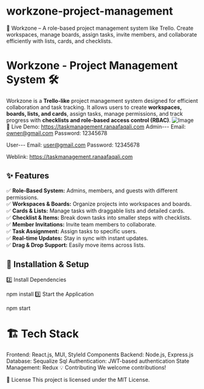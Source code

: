 # workzone-project-management
🚀 Workzone – A role-based project management system like Trello. Create workspaces, manage boards, assign tasks, invite members, and collaborate efficiently with lists, cards, and checklists.


# Workzone - Project Management System 🛠️

Workzone is a **Trello-like** project management system designed for efficient collaboration and task tracking. It allows users to create **workspaces, boards, lists, and cards**, assign tasks, manage permissions, and track progress with **checklists and role-based access control (RBAC)**.
![Image](https://github.com/user-attachments/assets/543014fa-1af4-4af0-b35a-ca2e3a791cec)
🔗 Live Demo: https://taskmanagement.ranaafaqali.com
Admin--- 
Email: owner@gmail.com
Password: 12345678

User---
Email: user@gmail.com
Password: 12345678


Weblink: 
https://taskmanagement.ranaafaqali.com 

## ✨ Features

✅ **Role-Based System:** Admins, members, and guests with different permissions.  
✅ **Workspaces & Boards:** Organize projects into workspaces and boards.  
✅ **Cards & Lists:** Manage tasks with draggable lists and detailed cards.  
✅ **Checklist & Items:** Break down tasks into smaller steps with checklists.  
✅ **Member Invitations:** Invite team members to collaborate.  
✅ **Task Assignment:** Assign tasks to specific users.  
✅ **Real-time Updates:** Stay in sync with instant updates.  
✅ **Drag & Drop Support:** Easily move items across lists.  

## 🚀 Installation & Setup

2️⃣ Install Dependencies

npm install
3️⃣ Start the Application

npm start
# 🏗️ Tech Stack
Frontend: React.js, MUI, StyleId Components
Backend: Node.js, Express.js
Database: Sequalize Sql
Authentication: JWT-based authentication
State Management: Redux
💡 Contributing
We welcome contributions! 

📜 License
This project is licensed under the MIT License.
